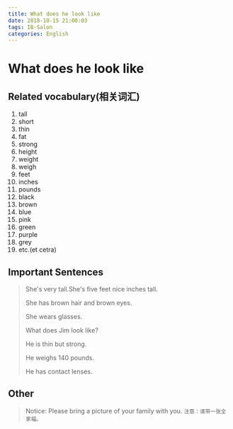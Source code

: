 ```yaml
---
title: What does he look like
date: 2018-10-15 21:00:03
tags: IB-Salon
categories: English
---
```


# What does he look like

## Related vocabulary(相关词汇)

1. tall
2. short
3. thin
4. fat
5. strong
6. height
7. weight
8. weigh
9. feet
10. inches
11. pounds
12. black
13. brown
14. blue
15. pink
16. green
17. purple
18. grey
19. etc.(et cetra)
 


## Important Sentences

> She's very tall.She's five feet nice inches tall.
> 
> She has brown hair and brown eyes.
> 
> She wears glasses.
> 
> What does Jim look like?
> 
> He is thin but strong.
> 
> He weighs 140 pounds.
> 
> He has  contact lenses.

## Other

> Notice: Please bring a picture of your family with you. `注意：请带一张全家福。`











